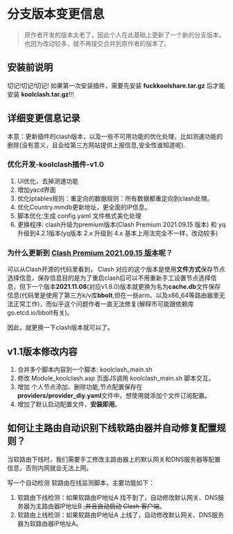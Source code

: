 # 分支版本变更信息
> 原作者开发的版本太老了，因此个人在此基础上更新了一个新的分支版本，也因为改动较多，就不再提交合并到原作者的版本了。

## 安装前说明

切记!切记!切记! 如果第一次安装插件，需要先安装 **fuckkoolshare.tar.gz** 后才能安装 **koolclash.tar.gz**!!!

## 详细变更信息记录

本意：更新插件的clash版本，以及一些不可用功能的优化处理，比如测速功能的删除(没有意义，且会给第三方网站提供上报信息,安全性谁知道呢).


### 优化开发-koolclash插件-v1.0

1. UI优化，去掉测速功能
2. 增加yacd界面
3. 优化iptables规则：重定向的数据规则：所有数据都重定向到clash处理。
4. 优化Country.mmdb更新地址，更全面的IP信息。
5. 脚本优化:生成 config.yaml 文件格式美化处理
6. 更换程序: clash升级为premium版本(Clash Premium 2021.09.15 版本) 和 yq 升级到4.2.1版本(yq版本 2.x 升级到 4.x 基本上用法完全不一样，改动较多)

### 为什么更新到 [Clash Premium 2021.09.15 版本](https://github.com/vlikev/clash_binary/tree/f3c4db627f8d091682dc26d5bfe5efd7ad93a8f4/premium/)呢？

可以从Clash开源的代码里看到， Clash 对应的这个版本是使用**文件方式**保存节点选择信息，保存信息目的是为了重启clash后可以不用重新手工设置节点选择信息，但下一个版本**2021.11.08**(对应v1.8.0)版本就更换为名为**cache.db**文件保存信息(代码里是使用了第三方k/v库**bbolt**,但在一些arm、以及x86_64等路由器里无法正常工作)，而似乎这个问题作者一直无法修复(解释市可能跟依赖库go.etcd.io/bbolt有关)。

因此，就更换一下clash版本就可以了。



## v1.1版本修改内容

1. 合并多个脚本内容到一个脚本: koolclash_main.sh
2. 修改 Module_koolclash.asp 页面JS调用 koolclash_main.sh 脚本交互。
3. 增加 个人节点添加、删除功能,节点配置保存在 **providers/provider_diy.yaml**文件中，想使用就添加个文件订阅配置。
4. 增加了默认启动配置文件，**安装即用**。

## 如何让主路由自动识别下线软路由器并自动修复配置规则？


当软路由下线时，我们需要手工修改主路由器上的默认网关和DNS服务器等配置信息，否则内网就会无法上网。

写一个自动检测 软路由在线监测脚本，主要功能如下：

1. 软路由下线检测：如果软路由IP地址A 找不到了，自动修改默认网关、DNS服务器为主路由器IP地址B ~~,并且自动启动 Clash 客户端~~。
2. 软路由上线检测：如果软路由IP地址A 上线了，自动修改默认网关、DNS服务器为软路由器IP地址A。




